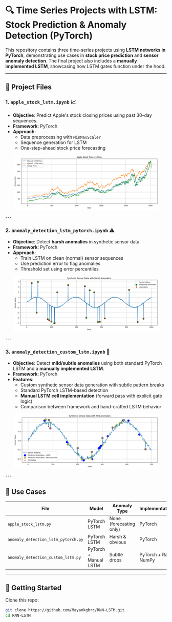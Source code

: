 # 🔍 Time Series Projects with LSTM: Stock Prediction & Anomaly Detection (PyTorch)

This repository contains three time-series projects using **LSTM networks in PyTorch**, demonstrating use cases in **stock price prediction** and **sensor anomaly detection**. The final project also includes a **manually implemented LSTM**, showcasing how LSTM gates function under the hood.

---

## 📁 Project Files

### 1. `apple_stock_lstm.ipynb` 📈
- **Objective**: Predict Apple's stock closing prices using past 30-day sequences.
- **Framework**: PyTorch
- **Approach**:
  - Data preprocessing with `MinMaxScaler`
  - Sequence generation for LSTM
  - One-step-ahead stock price forecasting
  
<p align="center">
  <img src="https://raw.githubusercontent.com/Mayankgbrc/RNN-LSTM/refs/heads/main/images/output_apple_share.jpg" align="center" width="90%" alt="Grayscale Image" />
 </p>
---

### 2. `anomaly_detection_lstm_pytorch.ipynb` ⚠️
- **Objective**: Detect **harsh anomalies** in synthetic sensor data.
- **Framework**: PyTorch
- **Approach**:
  - Train LSTM on clean (normal) sensor sequences
  - Use prediction error to flag anomalies
  - Threshold set using error percentiles


<p align="center">
  <img src="https://raw.githubusercontent.com/Mayankgbrc/RNN-LSTM/refs/heads/main/images/output_harsh_anomaly.jpg" align="center" width="90%" alt="Grayscale Image" />
 </p>
---

### 3. `anomaly_detection_custom_lstm.ipynb` 🧠
- **Objective**: Detect **mild/subtle anomalies** using both standard PyTorch LSTM and a **manually implemented LSTM**.
- **Framework**: PyTorch
- **Features**:
  - Custom synthetic sensor data generation with subtle pattern breaks
  - Standard PyTorch LSTM-based detection
  - **Manual LSTM cell implementation** (forward pass with explicit gate logic)
  - Comparison between framework and hand-crafted LSTM behavior

<p align="center">
  <img src="https://raw.githubusercontent.com/Mayankgbrc/RNN-LSTM/refs/heads/main/images/output_small_anomaly.jpg" align="center" width="90%" alt="Grayscale Image" />
  </p>
---

## 🧪 Use Cases

| File | Model | Anomaly Type | Implementation |
|------|--------|---------------|------------------|
| `apple_stock_lstm.py` | PyTorch LSTM | None (forecasting only) | PyTorch |
| `anomaly_detection_lstm_pytorch.py` | PyTorch LSTM | Harsh & obvious | PyTorch |
| `anomaly_detection_custom_lstm.py` | PyTorch + Manual LSTM | Subtle drops | PyTorch + Raw NumPy |

---

## 🚀 Getting Started

Clone this repo:
   ```bash
   git clone https://github.com/Mayankgbrc/RNN-LSTM.git
   cd RNN-LSTM
   ```
